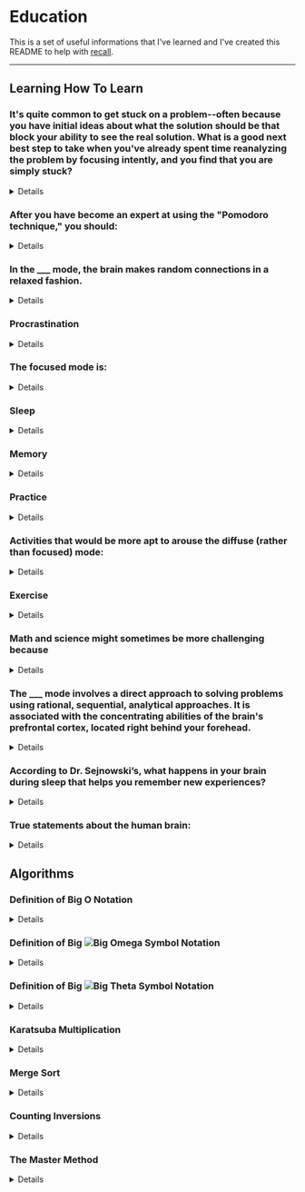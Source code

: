 # Education
This is a set of useful informations that I've learned and I've created this README to help with [recall](https://en.wikipedia.org/wiki/Recall_(memory)).

---

## Learning How To Learn

### It's quite common to get stuck on a problem--often because you have initial ideas about what the solution should be that block your ability to see the real solution. What is a good next best step to take when you've already spent time reanalyzing the problem by focusing intently, and you find that you are simply stuck?
<details>

* Take a little break. You can focus on something different, or even just relax and not focus on anything at all, perhaps going out for a walk. 
* Taking a little break is a good idea. Taking your attention off of what you want to solve helps allow other neural modes to have access to the material. You won't be conscious of your brain continuing to work in the background on the problem--but it is!
</details>

### After you have become an expert at using the "Pomodoro technique," you should:
<details>

* Continue to use the "Pomodoro technique" when you have difficulty learning a subject or getting yourself motivated to get started on the task, but make sure to also take breaks in between your Pomodoro sessions. 
* The Pomodoro technique is a time-management, time-boxing technique in which the focused-learning mode is utilized on some task or logically related tasks for 25 minutes continuously, with zero interruptions. It helps you focus on learning, and when you break/reward yourself, it helps you internalize what you went through during the Pomodoro session.
</details>


### In the ___ mode, the brain makes random connections in a relaxed fashion.
<details>
diffuse


![Diffuse Mode Octopus](images/learning-how-to-learn/diffuse-mode-octopus.png)
![Diffuse Mode Pinball Machine](images/learning-how-to-learn/diffuse-mode.jpg)
</details>


### Procrastination
<details>

* When you don't want to work on something, a sense of neural discomfort arises. However, researchers have found that not long after you might start working on something that you find unpleasant, that neural discomfort disappears. So an important aspect of tackling procrastination is to just get yourself through that initial period of discomfort. The Pomodoro technique helps you do that.
* Everybody has some issues with procrastination.
* Even if you keep right on task by prioritizing and working on the most important things, you are still procrastinating on whatever you are not working on. But if you are properly prioritizing your work--and also allowing for a little relaxation time in your life!--your problems with procrastination can be minimized.
</details>


### The focused mode is:
<details>

* Ideas, concepts, and problem-solving techniques that are at least somewhat familiar to you--your previous knowledge lays a sort of underlying neural pathway that you tend to follow.
* A pinball machine that has bumpers which are very tightly grouped together, so the pinball (the thought) can't go very far without bumping into a bumper.


![Focused Mode Pinball Machine](images/learning-how-to-learn/focus-mode.jpg)
</details>


### Sleep
<details>

* Too little sleep over too long a time is associated with all sorts of nasty conditions, including headaches, depression, heart disease, diabetes, and just plain dying earlier.
* During sleep, your brain erases the less important parts of memories and simultaneously strengthens areas that you need or want to remember.
</details>


### Memory
<details>

* Repetition is needed so your metabolic vampires--natural dissipating processes--don't suck the memories away.
* Research has shown that if you try to glue things into your memory by repeating something twenty times in one evening, for example, it won't stick nearly as well as if you practice it the same number of times over several days.
* Long term memory is like a storage warehouse.
</details>


### Practice
<details>

* Practice helps make memories more permanent.
* Neurons become linked together through repeated use. The more abstract something is, the more important it is to PRACTICE in order to bring these ideas into reality for you.
</details>


### Activities that would be more apt to arouse the diffuse (rather than focused) mode:
<details>

* Go for a walk.
* Getting some form of exercise while not concentrating on anything in particular.
* Take a shower.
</details>


### Exercise
<details>

* Helps improve your ability to learn and remember.
* Research is showing that exercise seems to be just as important as an enriched environment in allowing the brain to grow new neurons and remain healthy.
</details>


### Math and science might sometimes be more challenging because
<details>

* Math is not so directly related to emotions that we can feel.
* Math and science often involves more abstract, rather than concrete, ideas.
* In math and science, it's sometimes difficult to find analogous real-world concepts to point to--the abstract nature of a `+` symbol, for example, isn't like the word cow, which involves an animal you can directly point to.
</details>


### The ___ mode involves a direct approach to solving problems using rational, sequential, analytical approaches. It is associated with the concentrating abilities of the brain's prefrontal cortex, located right behind your forehead.
<details>
Focused


![Focused Mode Prefrontal Cortex](images/learning-how-to-learn/focused-mode-prefrontal-cortex.png)
</details>


### According to Dr. Sejnowski’s, what happens in your brain during sleep that helps you remember new experiences?
<details>Your brain forms new synapses.</details>


### True statements about the human brain:
<details>

* Sleeping helps the brain form new synapses (neural connections).
* Brain connectivity is dynamic (that is, it changes), not static.
</details>


## Algorithms

### Definition of Big O Notation
<details>

Let `T(n)` be a function on `n = 1, 2, 3,...`. Then `T(n) = O(f(n))` if and only if there exist constant `c, n_0 > 0` such that `T(n) <= cf(n)`. For all `n >= n_0`.
</details>


### Definition of Big ![Big Omega Symbol][big_omega] Notation
<details>

Let `T(n)` be a function on `n = 1, 2, 3,...`. Then ![tn_omega_fn][tn_omega_fn] if and only if there exist constant `c, n_0 > 0` such that `T(n) >= cf(n)`. For all `n >= n_0`.

[tn_omega_fn]: https://render.githubusercontent.com/render/math?math=T(n)%20=%20\Omega(f(n))
[big_omega]: https://render.githubusercontent.com/render/math?math=\Omega
</details>


### Definition of Big ![Big Theta Symbol][big_theta] Notation
<details>

Let `T(n)` be a function on `n = 1, 2, 3,...`. Then ![tn_theta_fn][tn_theta_fn] if and only if ![tn_omega_fn] and `T(n) = O(f(n))`.

[tn_theta_fn]: https://render.githubusercontent.com/render/math?math=T(n)%20=%20\Theta(f(n))
[big_theta]: https://render.githubusercontent.com/render/math?math=\Theta
</details>


### Karatsuba Multiplication
<details>

Karatsuba Mutiplication is a recursive algorithm for multiplying two `n` digit numbers.

* Time Complexity: `O(n^(log_2(3)))` which is approximately `O(n^1.59)`
* Space Complexity: `O(n)`


```
// x = 10^(n/2) * a + b
// y = 10^(n/2) * c + d
// x * y = 10^n * a * c  + 10^(n/2) * (a * d + b * c) + (b * d)
// 1. Recursively compute ac
// 2. Recursively compute bd
// 3. Recursively compute (a + b)(c + d) = ac + bd + ad + bc
// Gauss' Trick: (3) - (1) - (2) = ad + bc
// Upshot: Only need three recursive multiplications (and some additions)
def karatsuba(x, y) {
    if (x < 10 && y < 10) {
        return x * y
    }

    // calculate the size of the input (the number of digits)
    n = min(size_base10(x), size_base10(y))
    nHalf = n / 2

    // split the digits in the middle
    xHigh, xLow = split_at(x, nHalf)
    yHigh, yLow = split_at(y, nHalf)

    // 3 calls made to numbers that are approximately half the size
    z0 = karatsuba(xLow, yLow)
    z1 = karatsuba((xLow + xHigh), (yLow + yHigh))
    z2 = karatsuba(xHigh, yHigh)

    return (z2 * 10^(nHalf * 2)) + ((z1 - z2 - z0) * 10^nHalf) + z0
}
```

*Here is the [implementation](../algorithms-data-structures/karatsuba-multiplication/Karatsuba.java)*
</details>


### Merge Sort
<details>

[Merge sort](https://en.wikipedia.org/wiki/Merge_sort) is a [divide and conquer](https://en.wikipedia.org/wiki/Divide-and-conquer_algorithm) that sorts an array of `n` numbers.

* Time Complexity: `O(nlogn)`
* Space Complexity: `O(n)`


```
/**                                                                                                                             
 * Given the array of integers, sort them in ascending order.                                                                   
 * @param nums - The list of numbers                                                                                            
 * @param left - The start index                                                                                                
 * @param right - The end index                                                                                                 
 */                                                                                                                             
private static void mergeSort(int[] nums, int left, int right) {                                                                
  if (left >= right) {
      return;
  }

  // Get the middle index between [left, right] using bit shift to prevent overflow
  int mid = left + ((right - left) >> 1);

  mergeSort(nums, left, mid);
  mergeSort(nums, mid + 1, right);

  // merge the left and right in sorted order
  int[] sorted = new int[right - left + 1];

  int sortedIndex = 0;
  int leftIndex = left;
  int rightIndex = mid + 1;

  while (leftIndex <= mid && rightIndex <= right) {
      if (nums[leftIndex] < nums[rightIndex]) {
      sorted[sortedIndex] = nums[leftIndex++];
      } else {
      sorted[sortedIndex] = nums[rightIndex++];
      }
      sortedIndex += 1;
  }

  // copy the rest of elements into the sorted array
  while (leftIndex <= mid) sorted[sortedIndex++] = nums[leftIndex++];
  while (rightIndex <= right) sorted[sortedIndex++] = nums[rightIndex++];

  // sort the original nums array
  for (int i = 0; i < sorted.length; i++) {
      nums[left + i] = sorted[i];
  }
}
```

*Here is the [implementation](../algorithms-data-structures/merge-sort/MergeSort.java)*
</details>

### Counting Inversions
<details>

Counting inversions is a problem of counting the number of pairs of indices `(i, j)` in an array `nums` where `i < j` and `nums[i] > nums[j]`.

* Input: Array `nums` containing the numbers `1, 2, 3,..., n` in some arbitrary order
* Output: Number of inversions = number of pairs `(i, j)` of array indices with `i < j` and `nums[i] > nums[j]`.

Turns out we could use a [divide and conquer](https://en.wikipedia.org/wiki/Divide-and-conquer_algorithm) algorithm similar to merge sort to help us solve this problem.

![Counting Inverions Using Merge Sort](images/algorithms/counting-inversions.png)

* Time Complexity: `O(nlogn)`
* Space Complexity: `O(n)`

```
/**                                                                                                                             
 * Given the array of integers, count the number of inversions in this array between the indices [left, right].                 
 * https://en.wikipedia.org/wiki/Inversion_(discrete_mathematics)                                                               
 * @param nums - The list of numbers                                                                                            
 * @param left - The start index                                                                                                
 * @param right - The end index                                                                                                 
 * @return int - The number of inversions                                                                                       
 */                                                                                                                             
private static long countInversions(int[] nums, int left, int right) {                                                          
  if (left >= right) {                                                                                                          
    return 0;                                                                                                                   
  }                                                                                                                             
                                                                                                                                
  // Get the middle index between [left, right] using bit shift to prevent overflow                                             
  int mid = left + ((right - left) >> 1);                                                                                       
                                                                                                                                
  long leftInversions = countInversions(nums, left, mid);                                                                       
  long rightInversions = countInversions(nums, mid + 1, right);                                                                 
                                                                                                                                
  // merge the left and right in sorted order while counting the inversions                                                     
  int[] sorted = new int[right - left + 1];                                                                                     
                                                                                                                                
  long numInversions = leftInversions + rightInversions;                                                                        
  int sortedIndex = 0;                                                                                                          
  int leftIndex = left;                                                                                                         
  int rightIndex = mid + 1;                                                                                                     
                                                                                                                                
  while (leftIndex <= mid && rightIndex <= right) {                                                                             
    if (nums[leftIndex] < nums[rightIndex]) {                                                                                   
      sorted[sortedIndex] = nums[leftIndex++];                                                                                  
    } else {                                                                                                                    
      sorted[sortedIndex] = nums[rightIndex++];                                                                                 
      numInversions += (mid - leftIndex + 1);                                                                                   
    }                                                                                                                           
    sortedIndex += 1;                                                                                                           
  }                                                                                                                             
                                                                                                                                
  // copy the rest of elements into the sorted array                                                                            
  while (leftIndex <= mid) sorted[sortedIndex++] = nums[leftIndex++];                                                           
  while (rightIndex <= right) sorted[sortedIndex++] = nums[rightIndex++];                                                       
                                                                                                                                
  // sort the original nums array
  for (int i = 0; i < sorted.length; i++) {
    nums[left + i] = sorted[i];
  }

  return numInversions;
}
```

*Here is the [implementation](../algorithms-data-structures/counting-inversions/CountingInversions.java)*
</details>


### The Master Method
<details>

The [master method](https://en.wikipedia.org/wiki/Master_theorem_(analysis_of_algorithms)) provides an asymptotic analysis (using `Big O Notation`) for recurrence relations of types that occur in the analysis of many divide and conquer algorithms.

* **Cool Feature**: A "black box" for solving recurrences.
* **Assumption**: All subproblems have equal size.

#### Recurrence Format
1. **Base Case**: `T(n)` <= some constant for all sufficiently small `n`
2. **For all larger n**: `T(n) <= a * T(n/b) + O(n^d)`

Where
* `a` = number of recursive calls (`>= 1`)
* `b` = input size shrinkage factor (`> 1`)
* `d` = exponent in the running time of the "combine step" (`>= 0`)

*[a, b, d, are **independent** of n]*

#### The Theorem
`T(n)` is one of:

1. `O(n^d * logn)`                  **if a = b^d (root heavy)**
2. `O(n^d)`                         **if a < b^d**
3. `O(n^log_b(a)) = O(a^log_b(n))`  **if a > b^d (leaves heavy)**

*Note: In case 3 the base of the logarithm matters!*
</details>